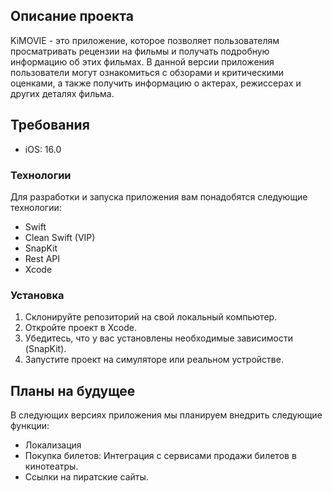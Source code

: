 ## Описание проекта
KiMOVIE - это приложение, которое позволяет пользователям просматривать рецензии на фильмы и получать подробную информацию об этих фильмах. В данной версии приложения пользователи могут ознакомиться с обзорами и критическими оценками, а также получить информацию о актерах, режиссерах и других деталях фильма.

## Требования
 - iOS: 16.0
### Технологии
Для разработки и запуска приложения вам понадобятся следующие технологии:

- Swift
- Clean Swift (VIP)
- SnapKit
- Rest API
- Xcode

### Установка
1. Склонируйте репозиторий на свой локальный компьютер.
2. Откройте проект в Xcode.
3. Убедитесь, что у вас установлены необходимые зависимости (SnapKit).
4. Запустите проект на симуляторе или реальном устройстве.

## Планы на будущее
В следующих версиях приложения мы планируем внедрить следующие функции:

- Локализация
- Покупка билетов: Интеграция с сервисами продажи билетов в кинотеатры.
- Ссылки на пиратские сайты.

